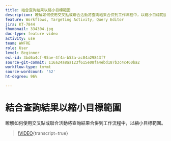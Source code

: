 ```yaml
---
title: 結合查詢結果以縮小目標範圍
description: 瞭解如何使用交叉點或聯合活動將查詢結果合併到工作流程中，以縮小目標範圍。
feature: Workflows, Targeting Activity, Query Editor
jira: KT-7844
thumbnail: 334304.jpg
doc-type: feature video
activity: use
team: WWFRE
role: User
level: Beginner
exl-id: 3bd6a4cf-95ae-4f4a-b53a-ac04a29843f7
source-git-commit: 116a24a8aa123f615e08fa4ebd187b3c4c460ba2
workflow-type: tm+mt
source-wordcount: '52'
ht-degree: 96%

---
```


# 結合查詢結果以縮小目標範圍

瞭解如何使用交叉點或聯合活動將查詢結果合併到工作流程中，以縮小目標範圍。

>[!VIDEO](https://video.tv.adobe.com/v/334304?quality=12&learn=on){transcript=true}
